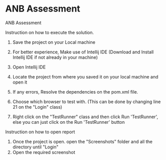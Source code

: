 # ANB Assessment
 ANB Assessment

 Instruction on how to execute the solution.
 
1. Save the project on your Local machine
2. For better experience, Make use of Intellij IDE 
   (Download and Install Intellij IDE if not already in your machine)
   
3. Open Intellij IDE
4. Locate the project from where you saved it on your local machine and open it
5. If any errors, Resolve the dependencies on the pom.xml file.
6. Choose which browser to test with. (This can be done by changing line 21 on the "Login" class)
7. Right click on the "TestRunner" class and then click Run 'TestRunner', else you can just click on the Run 'TestRunner' button

Instruction on how to open report

1. Once the project is open. open the "Screenshots" folder  and all the directory until "Login"
2. Open the required screenshot

